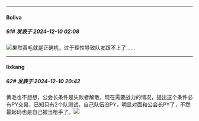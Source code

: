 ﻿
*****

####  Boliva  
##### 61#       发表于 2024-12-10 02:08

<img src="https://static.saraba1st.com/image/smiley/face2017/125.png" referrerpolicy="no-referrer">果然黄毛就是正确机，过于理性导致队友跟不上了……


*****

####  lixkang  
##### 62#       发表于 2024-12-10 20:42

黄毛也不想想，公会长条件是失败者解散，现在需要战力的情况，提出这个条件必有PY交易，已知只有2个队测试，自己队伍没PY，明显对面和公会长PY了，不然最起码也是自己被当枪手了。<img src="https://static.saraba1st.com/image/smiley/face2017/067.png" referrerpolicy="no-referrer">

